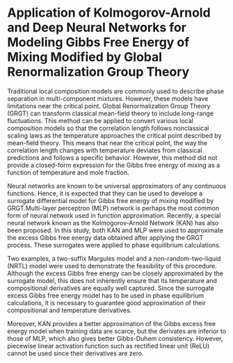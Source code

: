 # Application of Kolmogorov-Arnold and Deep Neural Networks for Modeling Gibbs Free Energy of Mixing Modified by Global Renormalization Group Theory

Traditional local composition models are commonly used to describe phase separation in multi-component mixtures. However, these models have limitations near the critical point. Global Renormalization Group Theory (GRGT) can transform classical mean-field theory to include long-range fluctuations. This method can be applied to convert various local composition models so that the correlation length follows nonclassical
scaling laws as the temperature approaches the critical point described by mean-field theory. This means that near the critical point, the way the correlation length changes with temperature deviates from classical predictions and follows a specific behavior. However, this method did not provide a closed-form expression for the Gibbs free energy of mixing as a function of temperature and mole fraction.

Neural networks are known to be universal approximators of any continuous functions.  Hence, it is expected that they can be used to develope a surrogate differential model for Gibbs free energy of mixing modified by GRGT.Multi-layer perceptron (MLP) network is perhaps the most common form of neural network used in function approximation.  Recently, a special neural network known as the Kolmogorov-Arnold Network (KAN) has also been proposed. In this study, both KAN and MLP were used to approximate the excess Gibbs free energy data obtained after applying the GRGT process.  These surrogates were applied to phase equilibrium calculations.

Two examples, a two-suffix Margules model and a non-random-two-liquid (NRTL) model were used to demonstrate the feasibility of this procedure.  Although the excess Gibbs free energy can be closely approximated by the surrogate model, this does not inherently ensure that its temperature and compositional derivatives are equally well captured.  Since the surrogate excess Gibbs free energy model has to be used in phase equilibrium calculations, it is necessary to guarantee good approximation of their compositional and temperature derivatives.

Moreover, KAN provides a better approximation of the Gibbs excess free energy model when training data are scarce, but the derivates are inferior to those of MLP, which also gives better Gibbs-Duhem consistency.  However, piecewise linear activation function such as rectified linear unit (ReLU) cannot be used since their derivatives are zero.
